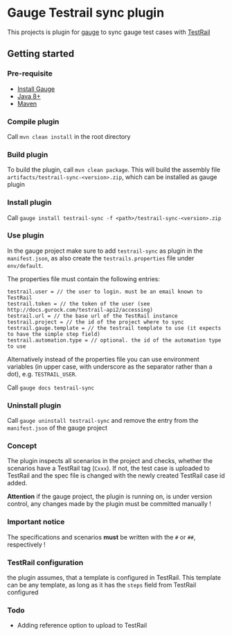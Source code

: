 # Gauge Testrail sync plugin

This projects is plugin for [gauge](http://getgauge.io) to sync gauge test cases with [TestRail](http://http://www.gurock.com/testrail/)

## Getting started

### Pre-requisite

- [Install Gauge](https://docs.gauge.org/installing.html#installation)
- [Java 8+](https://www.java.com/en/download/index.jsp)
- [Maven](https://maven.apache.org/install.html)

### Compile plugin
Call `mvn clean install` in the root directory

### Build plugin
To build the plugin, call `mvn clean package`.
This will build the assembly file `artifacts/testrail-sync-<version>.zip`, which can be installed as gauge plugin

### Install plugin
Call `gauge install testrail-sync -f <path>/testrail-sync-<version>.zip`

### Use plugin
In the gauge project make sure to add `testrail-sync` as plugin in the `manifest.json`, as also create the `testrails.properties` file under `env/default`.

The properties file must contain the following entries:
```
testrail.user = // the user to login. must be an email known to TestRail
testrail.token = // the token of the user (see http://docs.gurock.com/testrail-api2/accessing)
testrail.url = // the base url of the TestRail instance
testrail.project = // the id of the project where to sync
testrail.gauge.template = // the testrail template to use (it expects to have the simple step field)
testrail.automation.type = // optional. the id of the automation type to use
```

Alternatively instead of the properties file you can use environment variables (in upper case, with underscore as the separator rather than a dot), e.g. `TESTRAIL_USER`.

Call `gauge docs testrail-sync`

### Uninstall plugin
Call `gauge uninstall testrail-sync` and remove the entry from the `manifest.json` of the gauge project

### Concept
The plugin inspects all scenarios in the project and checks, whether the scenarios have a TestRail tag (`Cxxx`).
If not, the test case is uploaded to TestRail and the spec file is changed with the newly created TestRail case id added.

__Attention__ if the gauge project, the plugin is running on, is under version control, any changes made by the plugin must be committed manually !

### Important notice
The specifications and scenarios __must__ be written with the `#` or `##`, respectively !

### TestRail configuration
the plugin assumes, that a template is configured in TestRail. This template can be any template, as long as it has the `steps` field from TestRail configured

### Todo
* Adding reference option to upload to TestRail
